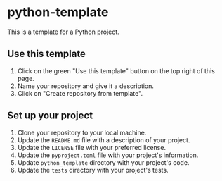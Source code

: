 # python-template

This is a template for a Python project.

## Use this template

1. Click on the green "Use this template" button on the top right of this page.
2. Name your repository and give it a description.
3. Click on "Create repository from template".

## Set up your project

1. Clone your repository to your local machine.
2. Update the `README.md` file with a description of your project.
3. Update the `LICENSE` file with your preferred license.
4. Update the `pyproject.toml` file with your project's information.
5. Update `python_template` directory with your project's code.
6. Update the `tests` directory with your project's tests.